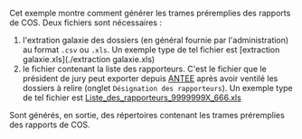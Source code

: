 Cet exemple montre comment générer les trames préremplies des rapports de COS. Deux fichiers sont nécessaires :

1. l'extration galaxie des dossiers (en général fournie par l'administration) au format `.csv` ou `.xls`. 
   Un exemple type de tel fichier est [extraction galaxie.xls](./extraction galaxie.xls)
2. le fichier contenant la liste des rapporteurs. C'est le fichier que le président de jury peut exporter
   depuis [ANTEE](https://galaxie.enseignementsup-recherche.gouv.fr/antares/jur/index.jsp) après avoir ventilé les dossiers à relire (onglet `Désignation des rapporteurs`). 
   Un exemple type de tel fichier est [Liste_des_rapporteurs_9999999X_666.xls](./Liste_des_rapporteurs_9999999X_666.xls)

Sont générés, en sortie, des répertoires contenant les trames préremplies des rapports de COS.